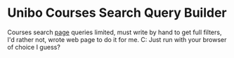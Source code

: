 # Unibo Courses Search Query Builder
Courses search [page](https://www.unibo.it/it/didattica/insegnamenti) queries limited, must write by hand to get full filters, I'd rather not, wrote web page to do it for me. C:
Just run with your browser of choice I guess?
